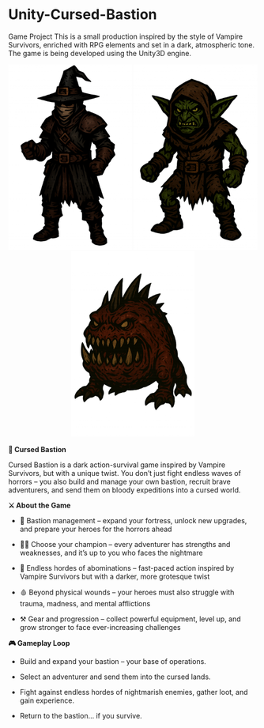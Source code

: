 # Unity-Cursed-Bastion
Game Project This is a small production inspired by the style of Vampire Survivors, enriched with RPG elements and set in a dark, atmospheric tone. The game is being developed using the Unity3D engine.

<p align="center">
  <img src="https://github.com/adriano1191/Unity-Cursed-Bastion/blob/main/Assets/Sprites/Witch%20Hunter.png" width="250"/>
  <img src="https://github.com/adriano1191/Unity-Cursed-Bastion/blob/main/Assets/Sprites/Goblin.png" width="250"/>
  <img src="https://github.com/adriano1191/Unity-Cursed-Bastion/blob/main/Assets/Sprites/Snotling.png" width="250"/>
</p>

**🏰 Cursed Bastion**

Cursed Bastion is a dark action-survival game inspired by Vampire Survivors, but with a unique twist.
You don’t just fight endless waves of horrors – you also build and manage your own bastion, recruit brave adventurers, and send them on bloody expeditions into a cursed world.

**⚔️ About the Game**

- 🏰 Bastion management – expand your fortress, unlock new upgrades, and prepare your heroes for the horrors ahead

- 🧙‍♂️ Choose your champion – every adventurer has strengths and weaknesses, and it’s up to you who faces the nightmare

- 👹 Endless hordes of abominations – fast-paced action inspired by Vampire Survivors but with a darker, more grotesque twist

- 🩸 Beyond physical wounds – your heroes must also struggle with trauma, madness, and mental afflictions

- ⚒️ Gear and progression – collect powerful equipment, level up, and grow stronger to face ever-increasing challenges


**🎮 Gameplay Loop**

- Build and expand your bastion – your base of operations.

- Select an adventurer and send them into the cursed lands.

- Fight against endless hordes of nightmarish enemies, gather loot, and gain experience.

- Return to the bastion… if you survive.
